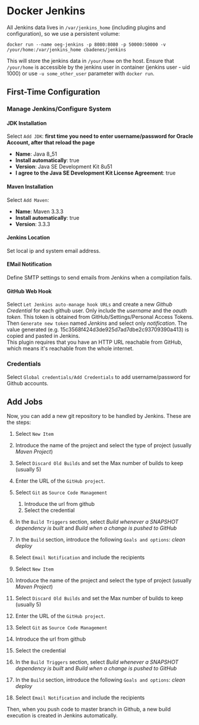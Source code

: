 # Docker Jenkins

All Jenkins data lives in `/var/jenkins_home` (including plugins and configuration), so we use a persistent volume:

```
docker run --name oeg-jenkins -p 8080:8080 -p 50000:50000 -v /your/home:/var/jenkins_home cbadenes/jenkins
```

This will store the jenkins data in `/your/home` on the host. Ensure that `/your/home` is accessible by the jenkins user in container (jenkins user - uid 1000) or use `-u some_other_user` parameter with `docker run`.

## First-Time Configuration

### Manage Jenkins/Configure System

#### JDK Installation
Select `Add JDK`:  **first time you need to enter username/password for Oracle Account, after that reload the page**
- **Name**: Java 8_51
- **Install automatically**: true
- **Version**: Java SE Development Kit 8u51
- **I agree to the Java SE Development Kit License Agreement**: true

#### Maven Installation
Select `Add Maven`:  
- **Name**: Maven 3.3.3
- **Install automatically**: true
- **Version**: 3.3.3

#### Jenkins Location
Set local ip and system email address.

#### EMail Notification
Define SMTP settings to send emails from Jenkins when a compilation fails.


#### GitHub Web Hook
Select `Let Jenkins auto-manage hook URLs` and create a new *Github Credential* for each github user. Only include the *username* and the *oauth token*. This token is obtained from GitHub/Settings/Personal Access Tokens. Then `Generate new token` named *Jenkins* and select only *notification*. The value generated (e.g. 15c3568f424d3de925d7ad7dbe2c93709390a413) is copied and pasted in Jenkins.  
This plugin requires that you have an HTTP URL reachable from GitHub, which means it's reachable from the whole internet.

### Credentials

Select `Global credentials/Add Credentials` to add username/password for Github accounts.

## Add Jobs

Now, you can add a new git repository to be handled by Jenkins. These are the steps:
1. Select `New Item`
2. Introduce the name of the project and select the type of project (usually *Maven Project*)
3. Select `Discard Old Builds` and set the Max number of builds to keep (usually 5)
4. Enter the URL of the `GitHub project`.
4. Select `Git` as `Source Code Management`
    1. Introduce the url from github
    2. Select the credential
5. In the `Build Triggers` section, select *Build whenever a SNAPSHOT dependency is built* and *Build when a change is pushed to GitHub*
5. In the `Build` section, introduce the following `Goals and options`: *clean deploy*
6. Select `Email Notification` and include the recipients  

1. Select `New Item`
2. Introduce the name of the project and select the type of project (usually *Maven Project*)
3. Select `Discard Old Builds` and set the Max number of builds to keep (usually 5)
4. Enter the URL of the `GitHub project`.
5. Select `Git` as `Source Code Management`
  1. Introduce the url from github
  2. Select the credential
2. In the `Build Triggers` section, select *Build whenever a SNAPSHOT dependency is built* and *Build when a change is pushed to GitHub*
3. In the `Build` section, introduce the following `Goals and options`: *clean deploy*
4. Select `Email Notification` and include the recipients


Then, when you push code to master branch in Github, a new build execution is created in Jenkins automatically.

